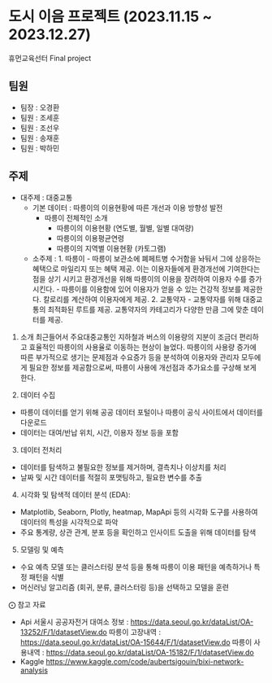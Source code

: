 # 도시 이음 프로젝트 (2023.11.15 ~ 2023.12.27)
휴먼교육선터 Final project

## 팀원
- 팀장 : 오경환
- 팀원 : 조세훈
- 팀원 : 조선우
- 팀원 : 송재훈
- 팀원 : 박하민

## 주제
- 대주제 : 대중교통
    - 기본 데이터 : 따릉이의 이용현황에 따른 개선과 이용 방향성 발전
        - 따릉이 전체적인 소개
          - 따릉이의 이용현황 (연도별, 월별, 일별 대여량)
          - 따릉이의 이용평균연령
          - 따릉이의 지역별 이용현황 (카토그램)
    - 소주제 : 1. 따릉이
                - 따릉이 보관소에 폐페트병 수거함을 놔둬서 그에 상응하는 혜택으로 마일리지 또는 혜택 제공.
                  이는 이용자들에게 환경개선에 기여한다는 점을 상기 시키고 환경개선을 위해 따릉이의 이용을 장려하여 이용자 수를 증가 시킨다.
                - 따릉이를 이용함에 있어 이용자가 얻을 수 있는 건강적 정보를 제공한다. 칼로리를 계산하여 이용자에게 제공.
              2. 교통약자
                - 교통약자를 위해 대중교통의 최적화된 루트를 제공. 교통약자의 카테고리가 다양한 만큼 그에 맞춘 데이터를 제공.
1. 소개
  최근들어서 주요대중교통인 지하철과 버스의 이용량의 지분이 조금더 편리하고 효율적인 따릉이의 사용율로 이동하는 현상이 늘었다.
따릉이의 사용량 증가에 따른 부가적으로 생기는 문제점과 수요증가 등을 분석하여 이용자와 관리자 모두에게 필요한 정보를 제공함으로써,
따릉이 사용에 개선점과 추가요소를 구상해 보게 한다.

2. 데이터 수집
  - 따릉이 데이터를 얻기 위해 공공 데이터 포털이나 따릉이 공식 사이트에서 데이터를 다운로드
  - 데이터는 대여/반납 위치, 시간, 이용자 정보 등을 포함

3. 데이터 전처리
  - 데이터를 탐색하고 불필요한 정보를 제거하며, 결측치나 이상치를 처리
  - 날짜 및 시간 데이터를 적절히 포맷팅하고, 필요한 변수를 추출

4. 시각화 및 탐색적 데이터 분석 (EDA):
  - Matplotlib, Seaborn, Plotly, heatmap, MapApi 등의 시각화 도구를 사용하여 데이터의 특성을 시각적으로 파악
  - 주요 통계량, 상관 관계, 분포 등을 확인하고 인사이트 도출을 위해 데이터를 탐색

5. 모델링 및 예측
  - 수요 예측 모델 또는 클러스터링 분석 등을 통해 따릉이 이용 패턴을 예측하거나 특정 패턴을 식별
  - 머신러닝 알고리즘 (회귀, 분류, 클러스터링 등)을 선택하고 모델을 훈련

⨀ 참고 자료
- Api
서울시 공공자전거 대여소 정보 : https://data.seoul.go.kr/dataList/OA-13252/F/1/datasetView.do
따릉이 고장내역 : https://data.seoul.go.kr/dataList/OA-15644/F/1/datasetView.do
따릉이 사용내역 : https://data.seoul.go.kr/dataList/OA-15182/F/1/datasetView.do
- Kaggle
  https://www.kaggle.com/code/aubertsigouin/bixi-network-analysis

